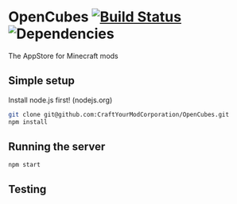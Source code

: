 OpenCubes [![Build Status](https://travis-ci.org/CraftYourModCorporation/OpenCubes.svg?branch=master)](https://travis-ci.org/CraftYourModCorporation/OpenCubes) ![Dependencies](https://david-dm.org/CraftYourModCorporation/OpenCubes.png)  
=========

The AppStore for Minecraft mods


## Simple setup


Install node.js first! (nodejs.org)
```bash
git clone git@github.com:CraftYourModCorporation/OpenCubes.git
npm install
```

## Running the server

```
npm start
```

## Testing

